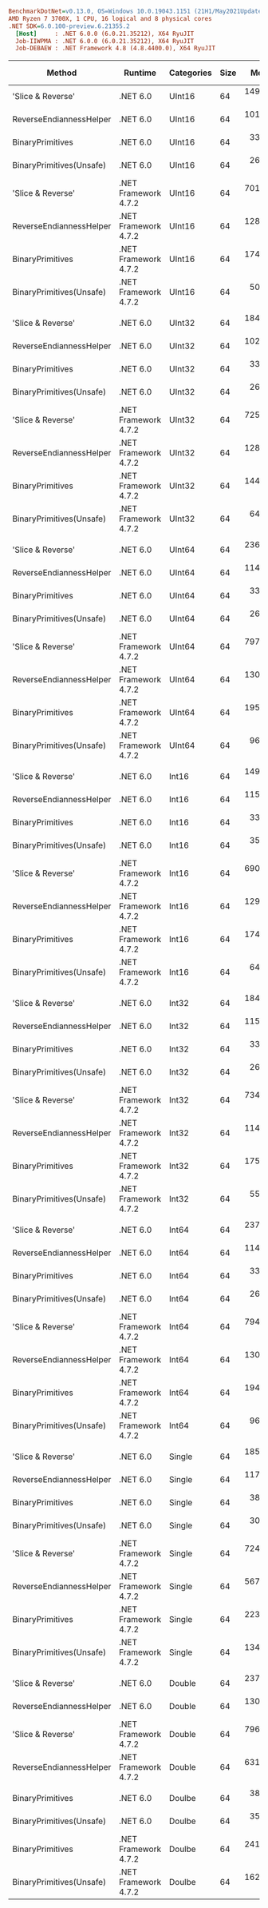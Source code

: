 ``` ini

BenchmarkDotNet=v0.13.0, OS=Windows 10.0.19043.1151 (21H1/May2021Update)
AMD Ryzen 7 3700X, 1 CPU, 16 logical and 8 physical cores
.NET SDK=6.0.100-preview.6.21355.2
  [Host]     : .NET 6.0.0 (6.0.21.35212), X64 RyuJIT
  Job-IIWPMA : .NET 6.0.0 (6.0.21.35212), X64 RyuJIT
  Job-DEBAEW : .NET Framework 4.8 (4.8.4400.0), X64 RyuJIT


```
|                   Method |              Runtime | Categories | Size |      Mean |    Error |   StdDev | Ratio | RatioSD | Gen 0 | Gen 1 | Gen 2 | Allocated |
|------------------------- |--------------------- |----------- |----- |----------:|---------:|---------:|------:|--------:|------:|------:|------:|----------:|
|        &#39;Slice &amp; Reverse&#39; |             .NET 6.0 |     UInt16 |   64 | 149.06 ns | 0.308 ns | 0.273 ns |  0.21 |    0.00 |     - |     - |     - |         - |
|  ReverseEndiannessHelper |             .NET 6.0 |     UInt16 |   64 | 101.99 ns | 0.281 ns | 0.263 ns |  0.15 |    0.00 |     - |     - |     - |         - |
|         BinaryPrimitives |             .NET 6.0 |     UInt16 |   64 |  33.72 ns | 0.121 ns | 0.108 ns |  0.05 |    0.00 |     - |     - |     - |         - |
| BinaryPrimitives(Unsafe) |             .NET 6.0 |     UInt16 |   64 |  26.71 ns | 0.133 ns | 0.124 ns |  0.04 |    0.00 |     - |     - |     - |         - |
|        &#39;Slice &amp; Reverse&#39; | .NET Framework 4.7.2 |     UInt16 |   64 | 701.80 ns | 1.086 ns | 0.963 ns |  1.00 |    0.00 |     - |     - |     - |         - |
|  ReverseEndiannessHelper | .NET Framework 4.7.2 |     UInt16 |   64 | 128.86 ns | 0.594 ns | 0.555 ns |  0.18 |    0.00 |     - |     - |     - |         - |
|         BinaryPrimitives | .NET Framework 4.7.2 |     UInt16 |   64 | 174.77 ns | 0.439 ns | 0.389 ns |  0.25 |    0.00 |     - |     - |     - |         - |
| BinaryPrimitives(Unsafe) | .NET Framework 4.7.2 |     UInt16 |   64 |  50.85 ns | 0.201 ns | 0.188 ns |  0.07 |    0.00 |     - |     - |     - |         - |
|                          |                      |            |      |           |          |          |       |         |       |       |       |           |
|        &#39;Slice &amp; Reverse&#39; |             .NET 6.0 |     UInt32 |   64 | 184.94 ns | 0.704 ns | 0.625 ns |  0.26 |    0.00 |     - |     - |     - |         - |
|  ReverseEndiannessHelper |             .NET 6.0 |     UInt32 |   64 | 102.57 ns | 0.271 ns | 0.253 ns |  0.14 |    0.00 |     - |     - |     - |         - |
|         BinaryPrimitives |             .NET 6.0 |     UInt32 |   64 |  33.55 ns | 0.087 ns | 0.081 ns |  0.05 |    0.00 |     - |     - |     - |         - |
| BinaryPrimitives(Unsafe) |             .NET 6.0 |     UInt32 |   64 |  26.53 ns | 0.074 ns | 0.065 ns |  0.04 |    0.00 |     - |     - |     - |         - |
|        &#39;Slice &amp; Reverse&#39; | .NET Framework 4.7.2 |     UInt32 |   64 | 725.10 ns | 1.655 ns | 1.548 ns |  1.00 |    0.00 |     - |     - |     - |         - |
|  ReverseEndiannessHelper | .NET Framework 4.7.2 |     UInt32 |   64 | 128.32 ns | 0.334 ns | 0.313 ns |  0.18 |    0.00 |     - |     - |     - |         - |
|         BinaryPrimitives | .NET Framework 4.7.2 |     UInt32 |   64 | 144.62 ns | 0.879 ns | 0.822 ns |  0.20 |    0.00 |     - |     - |     - |         - |
| BinaryPrimitives(Unsafe) | .NET Framework 4.7.2 |     UInt32 |   64 |  64.06 ns | 0.249 ns | 0.221 ns |  0.09 |    0.00 |     - |     - |     - |         - |
|                          |                      |            |      |           |          |          |       |         |       |       |       |           |
|        &#39;Slice &amp; Reverse&#39; |             .NET 6.0 |     UInt64 |   64 | 236.11 ns | 1.547 ns | 1.447 ns |  0.30 |    0.00 |     - |     - |     - |         - |
|  ReverseEndiannessHelper |             .NET 6.0 |     UInt64 |   64 | 114.89 ns | 0.192 ns | 0.161 ns |  0.14 |    0.00 |     - |     - |     - |         - |
|         BinaryPrimitives |             .NET 6.0 |     UInt64 |   64 |  33.61 ns | 0.117 ns | 0.110 ns |  0.04 |    0.00 |     - |     - |     - |         - |
| BinaryPrimitives(Unsafe) |             .NET 6.0 |     UInt64 |   64 |  26.60 ns | 0.110 ns | 0.103 ns |  0.03 |    0.00 |     - |     - |     - |         - |
|        &#39;Slice &amp; Reverse&#39; | .NET Framework 4.7.2 |     UInt64 |   64 | 797.58 ns | 0.980 ns | 0.819 ns |  1.00 |    0.00 |     - |     - |     - |         - |
|  ReverseEndiannessHelper | .NET Framework 4.7.2 |     UInt64 |   64 | 130.81 ns | 0.437 ns | 0.409 ns |  0.16 |    0.00 |     - |     - |     - |         - |
|         BinaryPrimitives | .NET Framework 4.7.2 |     UInt64 |   64 | 195.33 ns | 0.466 ns | 0.436 ns |  0.24 |    0.00 |     - |     - |     - |         - |
| BinaryPrimitives(Unsafe) | .NET Framework 4.7.2 |     UInt64 |   64 |  96.27 ns | 0.419 ns | 0.392 ns |  0.12 |    0.00 |     - |     - |     - |         - |
|                          |                      |            |      |           |          |          |       |         |       |       |       |           |
|        &#39;Slice &amp; Reverse&#39; |             .NET 6.0 |      Int16 |   64 | 149.19 ns | 0.601 ns | 0.562 ns |  0.22 |    0.00 |     - |     - |     - |         - |
|  ReverseEndiannessHelper |             .NET 6.0 |      Int16 |   64 | 115.69 ns | 0.260 ns | 0.243 ns |  0.17 |    0.00 |     - |     - |     - |         - |
|         BinaryPrimitives |             .NET 6.0 |      Int16 |   64 |  33.69 ns | 0.114 ns | 0.107 ns |  0.05 |    0.00 |     - |     - |     - |         - |
| BinaryPrimitives(Unsafe) |             .NET 6.0 |      Int16 |   64 |  35.26 ns | 0.080 ns | 0.074 ns |  0.05 |    0.00 |     - |     - |     - |         - |
|        &#39;Slice &amp; Reverse&#39; | .NET Framework 4.7.2 |      Int16 |   64 | 690.41 ns | 1.190 ns | 1.113 ns |  1.00 |    0.00 |     - |     - |     - |         - |
|  ReverseEndiannessHelper | .NET Framework 4.7.2 |      Int16 |   64 | 129.77 ns | 0.349 ns | 0.291 ns |  0.19 |    0.00 |     - |     - |     - |         - |
|         BinaryPrimitives | .NET Framework 4.7.2 |      Int16 |   64 | 174.92 ns | 0.414 ns | 0.346 ns |  0.25 |    0.00 |     - |     - |     - |         - |
| BinaryPrimitives(Unsafe) | .NET Framework 4.7.2 |      Int16 |   64 |  64.60 ns | 0.160 ns | 0.133 ns |  0.09 |    0.00 |     - |     - |     - |         - |
|                          |                      |            |      |           |          |          |       |         |       |       |       |           |
|        &#39;Slice &amp; Reverse&#39; |             .NET 6.0 |      Int32 |   64 | 184.92 ns | 0.787 ns | 0.736 ns |  0.25 |    0.00 |     - |     - |     - |         - |
|  ReverseEndiannessHelper |             .NET 6.0 |      Int32 |   64 | 115.56 ns | 0.205 ns | 0.192 ns |  0.16 |    0.00 |     - |     - |     - |         - |
|         BinaryPrimitives |             .NET 6.0 |      Int32 |   64 |  33.49 ns | 0.036 ns | 0.030 ns |  0.05 |    0.00 |     - |     - |     - |         - |
| BinaryPrimitives(Unsafe) |             .NET 6.0 |      Int32 |   64 |  26.50 ns | 0.098 ns | 0.092 ns |  0.04 |    0.00 |     - |     - |     - |         - |
|        &#39;Slice &amp; Reverse&#39; | .NET Framework 4.7.2 |      Int32 |   64 | 734.10 ns | 1.834 ns | 1.716 ns |  1.00 |    0.00 |     - |     - |     - |         - |
|  ReverseEndiannessHelper | .NET Framework 4.7.2 |      Int32 |   64 | 114.86 ns | 0.355 ns | 0.332 ns |  0.16 |    0.00 |     - |     - |     - |         - |
|         BinaryPrimitives | .NET Framework 4.7.2 |      Int32 |   64 | 175.12 ns | 0.362 ns | 0.321 ns |  0.24 |    0.00 |     - |     - |     - |         - |
| BinaryPrimitives(Unsafe) | .NET Framework 4.7.2 |      Int32 |   64 |  55.51 ns | 0.404 ns | 0.378 ns |  0.08 |    0.00 |     - |     - |     - |         - |
|                          |                      |            |      |           |          |          |       |         |       |       |       |           |
|        &#39;Slice &amp; Reverse&#39; |             .NET 6.0 |      Int64 |   64 | 237.28 ns | 1.138 ns | 1.064 ns |  0.30 |    0.00 |     - |     - |     - |         - |
|  ReverseEndiannessHelper |             .NET 6.0 |      Int64 |   64 | 114.97 ns | 0.191 ns | 0.169 ns |  0.14 |    0.00 |     - |     - |     - |         - |
|         BinaryPrimitives |             .NET 6.0 |      Int64 |   64 |  33.63 ns | 0.095 ns | 0.080 ns |  0.04 |    0.00 |     - |     - |     - |         - |
| BinaryPrimitives(Unsafe) |             .NET 6.0 |      Int64 |   64 |  26.77 ns | 0.096 ns | 0.090 ns |  0.03 |    0.00 |     - |     - |     - |         - |
|        &#39;Slice &amp; Reverse&#39; | .NET Framework 4.7.2 |      Int64 |   64 | 794.27 ns | 2.190 ns | 1.941 ns |  1.00 |    0.00 |     - |     - |     - |         - |
|  ReverseEndiannessHelper | .NET Framework 4.7.2 |      Int64 |   64 | 130.73 ns | 0.413 ns | 0.387 ns |  0.16 |    0.00 |     - |     - |     - |         - |
|         BinaryPrimitives | .NET Framework 4.7.2 |      Int64 |   64 | 194.55 ns | 0.360 ns | 0.300 ns |  0.24 |    0.00 |     - |     - |     - |         - |
| BinaryPrimitives(Unsafe) | .NET Framework 4.7.2 |      Int64 |   64 |  96.33 ns | 0.368 ns | 0.307 ns |  0.12 |    0.00 |     - |     - |     - |         - |
|                          |                      |            |      |           |          |          |       |         |       |       |       |           |
|        &#39;Slice &amp; Reverse&#39; |             .NET 6.0 |     Single |   64 | 185.02 ns | 0.446 ns | 0.418 ns |  0.26 |    0.00 |     - |     - |     - |         - |
|  ReverseEndiannessHelper |             .NET 6.0 |     Single |   64 | 117.10 ns | 0.199 ns | 0.155 ns |  0.16 |    0.00 |     - |     - |     - |         - |
|         BinaryPrimitives |             .NET 6.0 |     Single |   64 |  38.85 ns | 0.167 ns | 0.156 ns |  0.05 |    0.00 |     - |     - |     - |         - |
| BinaryPrimitives(Unsafe) |             .NET 6.0 |     Single |   64 |  30.85 ns | 0.144 ns | 0.135 ns |  0.04 |    0.00 |     - |     - |     - |         - |
|        &#39;Slice &amp; Reverse&#39; | .NET Framework 4.7.2 |     Single |   64 | 724.65 ns | 1.875 ns | 1.754 ns |  1.00 |    0.00 |     - |     - |     - |         - |
|  ReverseEndiannessHelper | .NET Framework 4.7.2 |     Single |   64 | 567.68 ns | 1.309 ns | 1.160 ns |  0.78 |    0.00 |     - |     - |     - |         - |
|         BinaryPrimitives | .NET Framework 4.7.2 |     Single |   64 | 223.11 ns | 0.774 ns | 0.724 ns |  0.31 |    0.00 |     - |     - |     - |         - |
| BinaryPrimitives(Unsafe) | .NET Framework 4.7.2 |     Single |   64 | 134.93 ns | 0.845 ns | 0.749 ns |  0.19 |    0.00 |     - |     - |     - |         - |
|                          |                      |            |      |           |          |          |       |         |       |       |       |           |
|        &#39;Slice &amp; Reverse&#39; |             .NET 6.0 |     Double |   64 | 237.69 ns | 1.072 ns | 0.950 ns |  0.30 |    0.00 |     - |     - |     - |         - |
|  ReverseEndiannessHelper |             .NET 6.0 |     Double |   64 | 130.58 ns | 0.274 ns | 0.256 ns |  0.16 |    0.00 |     - |     - |     - |         - |
|        &#39;Slice &amp; Reverse&#39; | .NET Framework 4.7.2 |     Double |   64 | 796.40 ns | 1.358 ns | 1.270 ns |  1.00 |    0.00 |     - |     - |     - |         - |
|  ReverseEndiannessHelper | .NET Framework 4.7.2 |     Double |   64 | 631.12 ns | 1.211 ns | 1.074 ns |  0.79 |    0.00 |     - |     - |     - |         - |
|                          |                      |            |      |           |          |          |       |         |       |       |       |           |
|         BinaryPrimitives |             .NET 6.0 |     Doulbe |   64 |  38.84 ns | 0.177 ns | 0.157 ns |     ? |       ? |     - |     - |     - |         - |
| BinaryPrimitives(Unsafe) |             .NET 6.0 |     Doulbe |   64 |  35.03 ns | 0.108 ns | 0.095 ns |     ? |       ? |     - |     - |     - |         - |
|         BinaryPrimitives | .NET Framework 4.7.2 |     Doulbe |   64 | 241.89 ns | 1.025 ns | 0.908 ns |     ? |       ? |     - |     - |     - |         - |
| BinaryPrimitives(Unsafe) | .NET Framework 4.7.2 |     Doulbe |   64 | 162.65 ns | 0.997 ns | 0.932 ns |     ? |       ? |     - |     - |     - |         - |
